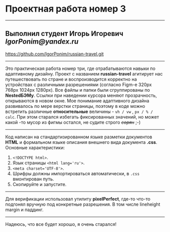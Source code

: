 # Проектная работа номер 3
___________________________
## Выполнил студент Игорь Игоревич _IgorPonim@yandex.ru_
https://github.com/IgorPonim/russian-travel.git
_________________________

Это практическая работа номер три, где отрабатываются навыки по адаптивному дизайну. Проект с названием **russian-travel** агитирует нас путешествовать по стране и воспроизводится корректно на устройствах с различными разрешениями (согласно Figm-е 320px 768px 1024px 1280px). 
Все файлы и папки были сгруппированы по **NestedБЭМу**. Ссылки при наведении курсора меняют прозрачность, открываются в новом окне. 
Мое понимание адаптивного дизайна развивалось по мере верстки страницы, поэтому в коде можно встретить различные **относительные** величины - ```vh / vw``` , ```px / % / calc```. При этом старался избегать фиксированных значений, но может какой -то мусор из фигмы остался, не судите строго _~~сорян~~_ ;-)


___________________________
Код написан на cтандартизированном языке разметки документов **HTML**  и формальном языке описания внешнего вида документа **.css**. 
Основные характеристики:
1. ```<!DOCTYPE html>```.
2.  Язык страницы ```<html lang='ru'>```.
3. ```<meta charset='UTF-8'>```.
4. Шрифры должны импортироваться автоматически, в ```.css ``` вмонтирован путь.
5. Скопируйте и запустите.

___________________________

Для верификации использовал утилиту **pixelPerfect**, где-то что-то подгонял вручную под конкретные разрешения. В том числе lineheight margin и паддинг.

___________________________

Надеюсь, что все будет хорошо, я очень старался!